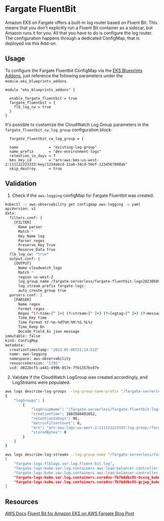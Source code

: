 # Fargate FluentBit

Amazon EKS on Fargate offers a built-in log router based on Fluent Bit. This means that you don't explicitly run a Fluent Bit container as a sidecar, but Amazon runs it for you. All that you have to do is configure the log router. The configuration happens through a dedicated ConfigMap, that is deployed via this Add-on.

## Usage

To configure the Fargate Fluentbit ConfigMap via the [EKS Blueprints Addons](https://github.com/aws-ia/terraform-aws-eks-blueprints-addons), just reference the following parameters under the `module.eks_blueprints_addons`.

```hcl
module "eks_blueprints_addons" {

  enable_fargate_fluentbit = true
  fargate_fluentbit = {
    flb_log_cw = true
  }
}
```

It's possible to customize the CloudWatch Log Group parameters in the `fargate_fluentbit_cw_log_group` configuration block:

```hcl
  fargate_fluentbit_cw_log_group = {

  name              = "existing-log-group"
  name_prefix       = "dev-environment-logs"
  retention_in_days = 7
  kms_key_id        = "arn:aws:kms:us-west-2:111122223333:key/1234abcd-12ab-34cd-56ef-1234567890ab"
  skip_destroy      = true
```

## Validation

1. Check if the `aws-logging` configMap for Fargate Fluentbit was created.

```sh
kubectl -n aws-observability get configmap aws-logging -o yaml
apiVersion: v1
data:
  filters.conf: |
    [FILTER]
      Name parser
      Match *
      Key_Name log
      Parser regex
      Preserve_Key True
      Reserve_Data True
  flb_log_cw: "true"
  output.conf: |
    [OUTPUT]
      Name cloudwatch_logs
      Match *
      region us-west-2
      log_group_name /fargate-serverless/fargate-fluentbit-logs20230509014113352200000006
      log_stream_prefix fargate-logs-
      auto_create_group true
  parsers.conf: |
    [PARSER]
      Name regex
      Format regex
      Regex ^(?<time>[^ ]+) (?<stream>[^ ]+) (?<logtag>[^ ]+) (?<message>.+)$
      Time_Key time
      Time_Format %Y-%m-%dT%H:%M:%S.%L%z
      Time_Keep On
      Decode_Field_As json message
immutable: false
kind: ConfigMap
metadata:
  creationTimestamp: "2023-05-08T21:14:52Z"
  name: aws-logging
  namespace: aws-observability
  resourceVersion: "1795"
  uid: d822bcf5-a441-4996-857e-7fb1357bc07e
```

2. Validate if the CloudWatch LogGroup was created accordingly, and LogStreams were populated.

```sh
aws logs describe-log-groups --log-group-name-prefix "/fargate-serverless/fargate-fluentbit"
{
    "logGroups": [
        {
            "logGroupName": "/fargate-serverless/fargate-fluentbit-logs20230509014113352200000006",
            "creationTime": 1683580491652,
            "retentionInDays": 90,
            "metricFilterCount": 0,
            "arn": "arn:aws:logs:us-west-2:111122223333:log-group:/fargate-serverless/fargate-fluentbit-logs20230509014113352200000006:*",
            "storedBytes": 0
        }
    ]
}
```

```sh
aws logs describe-log-streams --log-group-name "/fargate-serverless/fargate-fluentbit-logs20230509014113352200000006" --log-stream-name-prefix fargate-logs --query 'logStreams[].logStreamName'
[
    "fargate-logs-flblogs.var.log.fluent-bit.log",
    "fargate-logs-kube.var.log.containers.aws-load-balancer-controller-7f989fc6c-grjsq_kube-system_aws-load-balancer-controller-feaa22b4cdaa71ecfc8355feb81d4b61ea85598a7bb57aef07667c767c6b98e4.log",
    "fargate-logs-kube.var.log.containers.aws-load-balancer-controller-7f989fc6c-wzr46_kube-system_aws-load-balancer-controller-69075ea9ab3c7474eac2a1696d3a84a848a151420cd783d79aeef960b181567f.log",
    "fargate-logs-kube.var.log.containers.coredns-7b7bddbc85-8cxvq_kube-system_coredns-9e4f3ab435269a566bcbaa606c02c146ad58508e67cef09fa87d5c09e4ac0088.log",
    "fargate-logs-kube.var.log.containers.coredns-7b7bddbc85-gcjwp_kube-system_coredns-11016818361cd68c32bf8f0b1328f3d92a6d7b8cf5879bfe8b301f393cb011cc.log"
]
```

## Resources

[AWS Docs](https://docs.aws.amazon.com/eks/latest/userguide/fargate-logging.html)
[Fluent Bit for Amazon EKS on AWS Fargate Blog Post](https://aws.amazon.com/blogs/containers/fluent-bit-for-amazon-eks-on-aws-fargate-is-here/)
